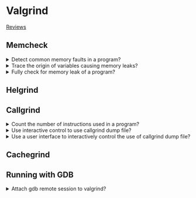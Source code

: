 # Valgrind
[Reviews](README.md)

## Memcheck

<details>
<summary>Detect common memory faults in a program?</summary>

> Valgrind is capable of checking for memory leaks on a binary file.
>
> ```sh
> gcc -o program main.c
> valgrind ./program
> ``````
>
> To have a better output from Valgrind, compile with debug info:
>
> ```sh
> gcc -o program main.c -g3
> valgrind ./program
> ``````

> **Resources**
> - YouTube: C++ Weekly - Ep 86 - Valgrind

> **References**
> ---
</details>

<details>
<summary>Trace the origin of variables causing memory leaks?</summary>

> ```sh
> valgrind --track-origins ./program
> ``````
>
> ---
> **Resources**
> - YouTube: C++ Weekly - Ep 86 - Valgrind
> ---
> **References**
> ---
</details>

<details>
<summary>Fully check for memory leak of a program?</summary>

> ```sh
> valgrind --leak-check full ./program
> ``````
>
> ---
> **Resources**
> - YouTube: Detecting Memory Leaks With Valgrind
> ---
> **References**
> ---
</details>

## Helgrind

## Callgrind

<details>
<summary>Count the number of instructions used in a program?</summary>

> **Description**
>
> ```sh
> valgrind --tool callgrind ./program
> ``````
>
> ---
> **Resources**
> - YouTube: C++ Weekly - Ep 86 - Valgrind
> ---
> **References**
> ---
</details>

<details>
<summary>Use interactive control to use callgrind dump file?</summary>

> **Description**
>
> ```sh
> ``````
>
> ---
> **Resources**
> - YouTube: C++ Weekly - Ep 86 - Valgrind
> ---
> **References**
> ---
</details>

<details>
<summary>Use a user interface to interactively control the use of callgrind dump file?</summary>

> ```sh
> kcachegrind callgrind-dump.out.123
> ``````
>
> ---
> **Resources**
> - YouTube: C++ Weekly - Ep 86 - Valgrind
> ---
> **References**
> ---
</details>

## Cachegrind

## Running with GDB

<details>
<summary>Attach gdb remote session to valgrind?</summary>

> **Description**
>
> ```sh
> gdb ./program
> (gdb) set remote exec-file ./program
> (gdb) set sysroot /
> (gdb) target extended-remote | vgdb --multi --vargs -q
> (gdb) start
> (gdb) help valgrind
> (gdb) help memcheck
> (gdb) help helgrind
> ``````
>
> ---
> **Resources**
> - YouTube: Debugging memory issues with Valgrind and GDB - DevConf.CZ 2023
> ---
> **References**
---
</details>
